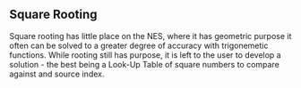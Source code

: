 ## Square Rooting
Square rooting has little place on the NES, where it has geometric purpose it often can be solved to a greater degree of accuracy with trigonemetic functions. While rooting still has purpose, it is left to the user to develop a solution - the best being a Look-Up Table of square numbers to compare against and source index.